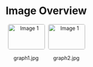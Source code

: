 <h1 style ="text-align: center;"> Image Overview </h1>
<div style="display: flex; flex-wrap: wrap; gap: 10px; justify-content: center;">
<div style="flex: 1 1 calc(33.333% - 20px); max-width: 100px; text-align: center;">
<img src="https://media.evkx.net/multimedia/guides/checkingbatteryhealth/graph1_xst.jpg" alt="Image 1" style="width: 100%; border: 1px solid #ddd; border-radius: 5px;">
<p>graph1.jpg</p>
</div>
<div style="flex: 1 1 calc(33.333% - 20px); max-width: 100px; text-align: center;">
<img src="https://media.evkx.net/multimedia/guides/checkingbatteryhealth/graph2_xst.jpg" alt="Image 1" style="width: 100%; border: 1px solid #ddd; border-radius: 5px;">
<p>graph2.jpg</p>
</div>
</div>
